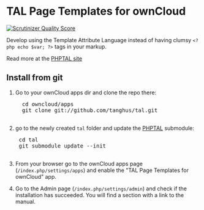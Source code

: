 # TAL Page Templates for ownCloud

[![Scrutinizer Quality Score](https://scrutinizer-ci.com/g/tanghus/tal/badges/quality-score.png?s=434867c2ea156fc326b5b6a306bfa5e35b844e50)](https://scrutinizer-ci.com/g/tanghus/tal/)

Develop using the Template Attribute Language instead of having clumsy
`<?php echo $var; ?>` tags in your markup.

Read more at the [PHPTAL site](http://phptal.org/introduction.html)

## Install from git

1. Go to your ownCloud apps dir and clone the repo there:
	 <pre>
	 cd owncloud/apps
	 git clone git://github.com/tanghus/tal.git
	 </pre>

2. go to the newly created `tal` folder and update the [PHPTAL](https://github.com/pornel/PHPTAL) submodule:

	 <pre>
	cd tal
	git submodule update --init
	 </pre>

3. From your browser go to the ownCloud apps page (`/index.php/settings/apps`) and enable the "TAL Page Templates for ownCloud" app.

4. Go to the Admin page (`/index.php/settings/admin`) and check if the installation has succeeded. You will find a section with a link to the manual.

